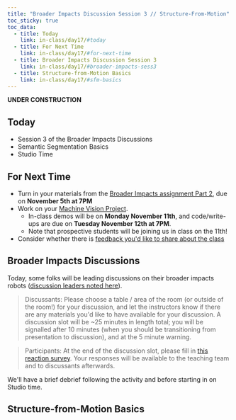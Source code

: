 ```yaml
---
title: "Broader Impacts Discussion Session 3 // Structure-From-Motion"
toc_sticky: true
toc_data:
  - title: Today
    link: in-class/day17/#today
  - title: For Next Time
    link: in-class/day17/#for-next-time
  - title: Broader Impacts Discussion Session 3
    link: in-class/day17/#broader-impacts-sess3
  - title: Structure-from-Motion Basics
    link: in-class/day17/#sfm-basics
---
```

**UNDER CONSTRUCTION**

## Today

* Session 3 of the Broader Impacts Discussions
* Semantic Segmentation Basics 
* Studio Time

## For Next Time
* Turn in your materials from the [Broader Impacts assignment Part 2](../assignments/broader_impacts), due on **November 5th at 7PM** 
* Work on your [Machine Vision Project](../assignments/computer_vision_project).
    * In-class demos will be on **Monday November 11th**, and code/write-ups are due on **Tuesday November 12th at 7PM**.
    * Note that prospective students will be joining us in class on the 11th!
* Consider whether there is [feedback you'd like to share about the class](https://forms.gle/giCwA1pkr4y3e4T37)

## Broader Impacts Discussions
Today, some folks will be leading discussions on their broader impacts robots ([discussion leaders noted here](https://docs.google.com/spreadsheets/d/1t2wJVq1ryEH47zOyPqVHE0VHtDHGa2fm6ehskNi13aA/edit?usp=sharing)). 

> Discussants: Please choose a table / area of the room (or outside of the room!) for your discussion, and let the instructors know if there are any materials you'd like to have available for your discussion. A discussion slot will be ~25 minutes in length total; you will be signalled after 10 minutes (when you should be transitioning from presentation to discussion), and at the 5 minute warning.

> Participants: At the end of the discussion slot, please fill in [this reaction survey](https://forms.gle/8iwFzQXmtbPA8cCWA). Your responses will be available to the teaching team and to discussants afterwards.

We'll have a brief debrief following the activity and before starting in on Studio time.

## Structure-from-Motion Basics

